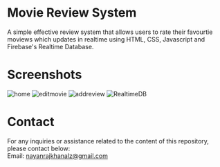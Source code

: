 # Movie Review System
A simple effective review system that allows users to rate their favourtie moviews which updates in realtime using HTML, CSS, Javascript and Firebase's Realtime Database. 

# Screenshots
![home](https://github.com/notnayan/Movie-Review-System--HTML-CSS-JS-Firebase-/assets/107233329/e6dda5c6-6614-47de-a745-15f2ed821f7c)
![editmovie](https://github.com/notnayan/Movie-Review-System--HTML-CSS-JS-Firebase-/assets/107233329/96e1b50c-81e7-439a-be00-e311c6e3e553)
![addreview](https://github.com/notnayan/Movie-Review-System--HTML-CSS-JS-Firebase-/assets/107233329/e6c934b3-c241-424a-820a-b111a2c57666)
![RealtimeDB](https://github.com/notnayan/Movie-Review-System--HTML-CSS-JS-Firebase-/assets/107233329/2f5a90bb-6e37-4302-b472-4957fad0a240)

# Contact
For any inquiries or assistance related to the content of this repository, please contact below:<br>
Email: nayanrajkhanalz@gmail.com
